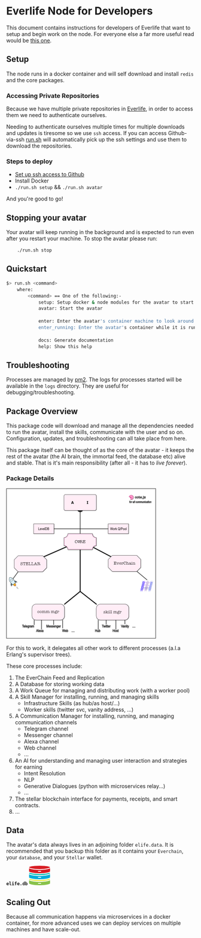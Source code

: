# Everlife Node for Developers

This document contains instructions for developers of Everlife that want
to setup and begin work on the node. For everyone else a far more useful
read would be [this one](node.md).

## Setup
The node runs in a docker container and will self download and install
`redis` and the core packages.

### Accessing Private Repositories
Because we have multiple private repositories in
[Everlife](https://github.com/everlifeai), in order to access them we
need to authenticate ourselves.

Needing to authenticate ourselves multiple times for multiple downloads
and updates is tiresome so we use `ssh` access. If you can access Github-via-ssh
[run.sh](https://github.com/everlifeai/elife/blob/2280f5ad77622bf362adc8edfc6201fb076aeb71/run.sh#L19)
will automatically pick up the ssh settings and use them to download the
repositories.


### Steps to deploy

- [Set up ssh access to Github](https://help.github.com/articles/connecting-to-github-with-ssh/)
- Install Docker
- `./run.sh setup` && `./run.sh avatar`

And you're good to go!

## Stopping your avatar

Your avatar will keep running in the background and is expected to run
even after you restart your machine. To stop the avatar please run:

        ./run.sh stop


## Quickstart
```sh
$> run.sh <command>
    where:
        <command> == One of the following:-
            setup: Setup docker & node modules for the avatar to start
            avatar: Start the avatar

            enter: Enter the avatar's container machine to look around
            enter_running: Enter the avatar's container while it is running

            docs: Generate documentation
            help: Show this help

```

## Troubleshooting
Processes are managed by [pm2](https://pm2.io/). The logs for processes
started will be available in the `logs` directory. They are useful for
debugging/troubleshooting.

## Package Overview

This package code will download and manage all the dependencies needed
to run the avatar, install the skills, communicate with the user and so
on.  Configuration, updates, and troubleshooting can all take place from
here.

This package itself can be thought of as the core of the avatar - it
keeps the rest of the avatar (the AI brain, the immortal feed, the
database etc) alive and stable. That is it's main responsibility (after
all - it has to *live forever*).



### Package Details

![Everlife Architecture](elife.png)

For this to work, it delegates all other work to different processes
(a.l.a Erlang's supervisor trees).

These core processes include:
1. The EverChain Feed and Replication
2. A Database for storing working data
3. A Work Queue for managing and distributing work (with a worker
pool)
4. A Skill Manager for installing, running, and managing skills
     - Infrastructure Skills (as hub/as host/...)
     - Worker skills (twitter svc, vanity address, ...)
5. A Communication Manager for installing, running, and managing
communication channels
   - Telegram channel
   - Messenger channel
   - Alexa channel
   - Web channel
   - ...
6. An AI for understanding and managing user interaction and
strategies for earning
   - Intent Resolution
   - NLP
   - Generative Dialogues (python with microservices relay...)
   - ...
7. The stellar blockchain interface for payments, receipts, and smart
contracts.
8. ...


## Data

The avatar's data always lives in an adjoining folder `elife.data`. It
is recommended that you backup this folder as it contains your
`Everchain`, your `database`, and your `Stellar` wallet.

**`elife.db`** ![db](db.png)


## Scaling Out
Because all communication happens via microservices in a docker
container, for more advanced uses we can deploy services on multiple
machines and have scale-out.


